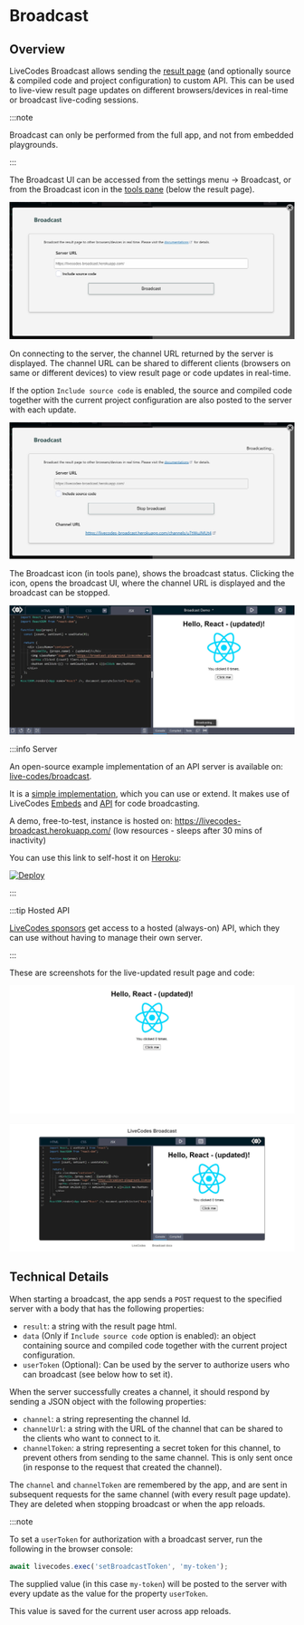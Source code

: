 # Broadcast

## Overview

LiveCodes Broadcast allows sending the [result page](./result.md) (and optionally source & compiled code and project configuration) to custom API. This can be used to live-view result page updates on different browsers/devices in real-time or broadcast live-coding sessions.

:::note

Broadcast can only be performed from the full app, and not from embedded playgrounds.

:::

The Broadcast UI can be accessed from the settings menu → Broadcast, or from the Broadcast icon in the [tools pane](./tools-pane.md) (below the result page).

![Broadcast UI](./../../static/img/screenshots/broadcast.jpg)

On connecting to the server, the channel URL returned by the server is displayed. The channel URL can be shared to different clients (browsers on same or different devices) to view result page or code updates in real-time.

If the option `Include source code` is enabled, the source and compiled code together with the current project configuration are also posted to the server with each update.

![Broadcast UI - broadcasting](./../../static/img/screenshots/broadcasting.jpg)

The Broadcast icon (in tools pane), shows the broadcast status. Clicking the icon, opens the broadcast UI, where the channel URL is displayed and the broadcast can be stopped.

![Broadcast icon - broadcasting](./../../static/img/screenshots/broadcasting2.jpg)

:::info Server

An open-source example implementation of an API server is available on: [live-codes/broadcast](https://github.com/live-codes/broadcast).

It is a [simple implementation](https://github.com/live-codes/broadcast/blob/main/index.js), which you can use or extend. It makes use of LiveCodes [Embeds](./embeds.md) and [API](../advanced/api.md) for code broadcasting.

A demo, free-to-test, instance is hosted on:
https://livecodes-broadcast.herokuapp.com/ (low resources - sleeps after 30 mins of inactivity)

You can use this link to self-host it on [Heroku](https://heroku.com/):

[![Deploy](https://www.herokucdn.com/deploy/button.svg)](https://heroku.com/deploy?template=https://github.com/live-codes/broadcast/tree/main)

:::

:::tip Hosted API

[LiveCodes sponsors](../sponsor.md) get access to a hosted (always-on) API, which they can use without having to manage their own server.

:::

These are screenshots for the live-updated result page and code:

![Broadcasting result](./../../static/img/screenshots/broadcasting-result.jpg)

![Broadcasting code](./../../static/img/screenshots/broadcasting-code.jpg)

## Technical Details

When starting a broadcast, the app sends a `POST` request to the specified server with a body that has the following properties:

- `result`: a string with the result page html.
- `data` (Only if `Include source code` option is enabled): an object containing source and compiled code together with the current project configuration.
- `userToken` (Optional): Can be used by the server to authorize users who can broadcast (see below how to set it).

When the server successfully creates a channel, it should respond by sending a JSON object with the following properties:

- `channel`: a string representing the channel Id.
- `channelUrl`: a string with the URL of the channel that can be shared to the clients who want to connect to it.
- `channelToken`: a string representing a secret token for this channel, to prevent others from sending to the same channel. This is only sent once (in response to the request that created the channel).

The `channel` and `channelToken` are remembered by the app, and are sent in subsequent requests for the same channel (with every result page update). They are deleted when stopping broadcast or when the app reloads.

:::note

To set a `userToken` for authorization with a broadcast server, run the following in the browser console:

```js
await livecodes.exec('setBroadcastToken', 'my-token');
```

The supplied value (in this case `my-token`) will be posted to the server with every update as the value for the property `userToken`.

This value is saved for the current user across app reloads.
